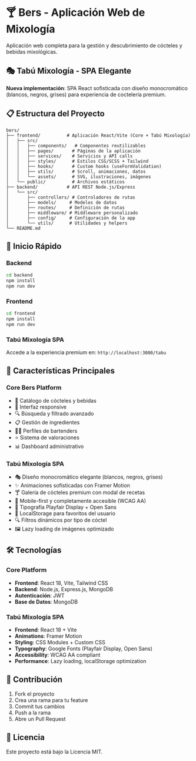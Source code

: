 # 🍸 Bers - Aplicación Web de Mixología

Aplicación web completa para la gestión y descubrimiento de cócteles y bebidas mixológicas.

## 🎭 Tabú Mixología - SPA Elegante

**Nueva implementación**: SPA React sofisticada con diseño monocromático (blancos, negros, grises) para experiencia de coctelería premium.

## 📋 Estructura del Proyecto

```
bers/
├── frontend/          # Aplicación React/Vite (Core + Tabú Mixología)
│   ├── src/
│   │   ├── components/   # Componentes reutilizables
│   │   ├── pages/       # Páginas de la aplicación
│   │   ├── services/    # Servicios y API calls
│   │   ├── styles/      # Estilos CSS/SCSS + Tailwind
│   │   ├── hooks/       # Custom hooks (useFormValidation)
│   │   ├── utils/       # Scroll, animaciones, datos
│   │   └── assets/      # SVG, ilustraciones, imágenes
│   └── public/          # Archivos estáticos
├── backend/           # API REST Node.js/Express
│   └── src/
│       ├── controllers/ # Controladores de rutas
│       ├── models/     # Modelos de datos
│       ├── routes/     # Definición de rutas
│       ├── middleware/ # Middleware personalizado
│       ├── config/     # Configuración de la app
│       └── utils/      # Utilidades y helpers
└── README.md
```

## 🚀 Inicio Rápido

### Backend
```bash
cd backend
npm install
npm run dev
```

### Frontend
```bash
cd frontend
npm install
npm run dev
```

### Tabú Mixología SPA
Accede a la experiencia premium en: `http://localhost:3000/tabu`

## 📝 Características Principales

### Core Bers Platform
- 🍹 Catálogo de cócteles y bebidas
- 📱 Interfaz responsive
- 🔍 Búsqueda y filtrado avanzado
- 📋 Gestión de ingredientes
- 👨‍🍳 Perfiles de bartenders
- ⭐ Sistema de valoraciones
- 📊 Dashboard administrativo

### Tabú Mixología SPA
- 🎭 Diseño monocromático elegante (blancos, negros, grises)
- ✨ Animaciones sofisticadas con Framer Motion
- 🍸 Galería de cócteles premium con modal de recetas
- 📱 Mobile-first y completamente accesible (WCAG AA)
- 🎨 Tipografía Playfair Display + Open Sans
- 💾 LocalStorage para favoritos del usuario
- 🔍 Filtros dinámicos por tipo de cóctel
- 🖼️ Lazy loading de imágenes optimizado

## 🛠️ Tecnologías

### Core Platform
- **Frontend**: React 18, Vite, Tailwind CSS
- **Backend**: Node.js, Express.js, MongoDB
- **Autenticación**: JWT
- **Base de Datos**: MongoDB

### Tabú Mixología SPA
- **Frontend**: React 18 + Vite
- **Animations**: Framer Motion
- **Styling**: CSS Modules + Custom CSS
- **Typography**: Google Fonts (Playfair Display, Open Sans)
- **Accessibility**: WCAG AA compliant
- **Performance**: Lazy loading, localStorage optimization

## 👥 Contribución

1. Fork el proyecto
2. Crea una rama para tu feature
3. Commit tus cambios
4. Push a la rama
5. Abre un Pull Request

## 📄 Licencia

Este proyecto está bajo la Licencia MIT.
